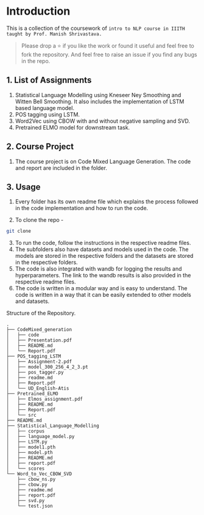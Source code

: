 # Introduction
This is a collection of the coursework of `intro to NLP course in IIITH taught by Prof. Manish Shrivastava.`

> Please drop a ⭐ if you like the work or found it useful and feel free to fork the repository. And feel free to raise an issue if you find any bugs in the repo.
## 1. List of Assignments
1. Statistical Language Modelling using Kneseer Ney Smoothing and Witten Bell Smoothing. It also includes the implementation of LSTM based language model.
2. POS tagging using LSTM.
3. Word2Vec using CBOW with and without negative sampling and SVD.
4. Pretrained ELMO model for downstream task.

## 2. Course Project
1. The course project is on Code Mixed Language Generation. The code and report are included in the folder.

## 3. Usage
1. Every folder has its own readme file which explains the process followed in the code implementation and how to run the code.

2. To clone the repo - 
```bash
git clone 
```
3. To run the code, follow the instructions in the respective readme files.
4. The subfolders also have datasets and models used in the code. The models are stored in the respective folders and the datasets are stored in the respective folders.
5. The code is also integrated with wandb for logging the results and hyperparameters. The link to the wandb results is also provided in the respective readme files.
6. The code is written in a modular way and is easy to understand. The code is written in a way that it can be easily extended to other models and datasets.


Structure of the Repository.
```
.
├── CodeMixed_generation
│   ├── code
│   ├── Presentation.pdf
│   ├── README.md
│   └── Report.pdf
├── POS_tagging_LSTM
│   ├── Assignment-2.pdf
│   ├── model_300_256_4_2_3.pt
│   ├── pos_tagger.py
│   ├── readme.md
│   ├── Report.pdf
│   └── UD_English-Atis
├── Pretrained_ELMO
│   ├── Elmos_assignment.pdf
│   ├── README.md
│   ├── Report.pdf
│   └── src
├── README.md
├── Statistical_Language_Modelling
│   ├── corpus
│   ├── language_model.py
│   ├── LSTM.py
│   ├── model1.pth
│   ├── model.pth
│   ├── README.md
│   ├── report.pdf
│   └── scores
└── Word_to_Vec_CBOW_SVD
    ├── cbow_ns.py
    ├── cbow.py
    ├── readme.md
    ├── report.pdf
    ├── svd.py
    └── test.json
```
